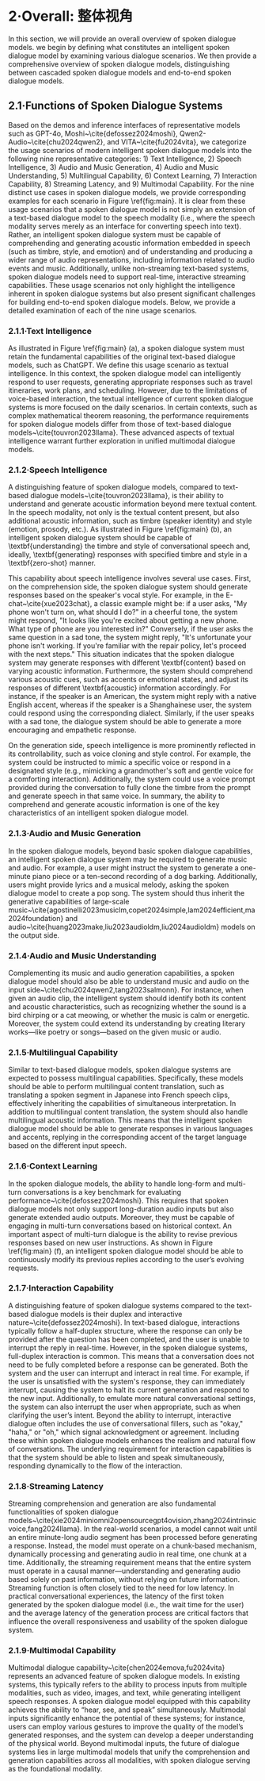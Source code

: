 # 2·Overall: 整体视角

In this section, we will provide an overall overview of spoken dialogue models.
we begin by defining what constitutes an intelligent spoken dialogue model by examining various dialogue scenarios.
We then provide a comprehensive overview of spoken dialogue models, distinguishing between cascaded spoken dialogue models and end-to-end spoken dialogue models.

## 2.1·Functions of Spoken Dialogue Systems

Based on the demos and inference interfaces of representative models such as GPT-4o, Moshi~\cite{defossez2024moshi}, Qwen2-Audio~\cite{chu2024qwen2}, and VITA~\cite{fu2024vita}, we categorize the usage scenarios of modern intelligent spoken dialogue models into the following nine representative categories: 1) Text Intelligence, 2) Speech Intelligence, 3) Audio and Music Generation, 4) Audio and Music Understanding, 5) Multilingual Capability, 6) Context Learning, 7) Interaction Capability, 8) Streaming Latency, and 9) Multimodal Capability.
For the nine distinct use cases in spoken dialogue models, we provide corresponding examples for each scenario in Figure \ref{fig:main}.
It is clear from these usage scenarios that a spoken dialogue model is not simply an extension of a text-based dialogue model to the speech modality (i.e., where the speech modality serves merely as an interface for converting speech into text).
Rather, an intelligent spoken dialogue system must be capable of comprehending and generating acoustic information embedded in speech (such as timbre, style, and emotion) and of understanding and producing a wider range of audio representations, including information related to audio events and music.
Additionally, unlike non-streaming text-based systems, spoken dialogue models need to support real-time, interactive streaming capabilities.
These usage scenarios not only highlight the intelligence inherent in spoken dialogue systems but also present significant challenges for building end-to-end spoken dialogue models.
Below, we provide a detailed examination of each of the nine usage scenarios.

### 2.1.1·Text Intelligence

As illustrated in Figure \ref{fig:main} (a), a spoken dialogue system must retain the fundamental capabilities of the original text-based dialogue models, such as ChatGPT.
We define this usage scenario as textual intelligence.
In this context, the spoken dialogue model can intelligently respond to user requests, generating appropriate responses such as travel itineraries, work plans, and scheduling.
However, due to the limitations of voice-based interaction, the textual intelligence of current spoken dialogue systems is more focused on the daily scenarios.
In certain contexts, such as complex mathematical theorem reasoning, the performance requirements for spoken dialogue models differ from those of text-based dialogue models~\cite{touvron2023llama}.
These advanced aspects of textual intelligence warrant further exploration in unified multimodal dialogue models.

### 2.1.2·Speech Intelligence

A distinguishing feature of spoken dialogue models, compared to text-based dialogue models~\cite{touvron2023llama}, is their ability to understand and generate acoustic information beyond mere textual content.
In the speech modality, not only is the textual content present, but also additional acoustic information, such as timbre (speaker identity) and style (emotion, prosody, etc.).
As illustrated in Figure \ref{fig:main} (b), an intelligent spoken dialogue system should be capable of \textbf{understanding} the timbre and style of conversational speech and, ideally, \textbf{generating} responses with specified timbre and style in a \textbf{zero-shot} manner.

This capability about speech intelligence involves several use cases.
First, on the comprehension side, the spoken dialogue system should generate responses based on the speaker's vocal style.
For example, in the E-chat~\cite{xue2023chat}, a classic example might be: if a user asks, "My phone won't turn on, what should I do?" in a cheerful tone, the system might respond, "It looks like you're excited about getting a new phone.
What type of phone are you interested in?" Conversely, if the user asks the same question in a sad tone, the system might reply, "It's unfortunate your phone isn't working.
If you're familiar with the repair policy, let's proceed with the next steps." This situation indicates that the spoken dialogue system may generate responses with different \textbf{content} based on varying acoustic information.
Furthermore, the system should comprehend various acoustic cues, such as accents or emotional states, and adjust its responses of different \textbf{acoustic} information accordingly.
For instance, if the speaker is an American, the system might reply with a native English accent, whereas if the speaker is a Shanghainese user, the system could respond using the corresponding dialect.
Similarly, if the user speaks with a sad tone, the dialogue system should be able to generate a more encouraging and empathetic response.

On the generation side, speech intelligence is more prominently reflected in its controllability, such as voice cloning and style control.
For example, the system could be instructed to mimic a specific voice or respond in a designated style (e.g., mimicking a grandmother's soft and gentle voice for a comforting interaction).
Additionally, the system could use a voice prompt provided during the conversation to fully clone the timbre from the prompt and generate speech in that same voice.
In summary, the ability to comprehend and generate acoustic information is one of the key characteristics of an intelligent spoken dialogue model.

### 2.1.3·Audio and Music Generation

In the spoken dialogue models, beyond basic spoken dialogue capabilities, an intelligent spoken dialogue system may be required to generate music and audio.
For example, a user might instruct the system to generate a one-minute piano piece or a ten-second recording of a dog barking.
Additionally, users might provide lyrics and a musical melody, asking the spoken dialogue model to create a pop song.
The system should thus inherit the generative capabilities of large-scale music~\cite{agostinelli2023musiclm,copet2024simple,lam2024efficient,ma2024foundation} and audio~\cite{huang2023make,liu2023audioldm,liu2024audioldm} models on the output side.

### 2.1.4·Audio and Music Understanding

Complementing its music and audio generation capabilities, a spoken dialogue model should also be able to understand music and audio on the input side~\cite{chu2024qwen2,tang2023salmonn}.
For instance, when given an audio clip, the intelligent system should identify both its content and acoustic characteristics, such as recognizing whether the sound is a bird chirping or a cat meowing, or whether the music is calm or energetic.
Moreover, the system could extend its understanding by creating literary works—like poetry or songs—based on the given music or audio.

### 2.1.5·Multilingual Capability

Similar to text-based dialogue models, spoken dialogue systems are expected to possess multilingual capabilities.
Specifically, these models should be able to perform multilingual content translation, such as translating a spoken segment in Japanese into French speech clips, effectively inheriting the capabilities of simultaneous interpretation.
In addition to multilingual content translation, the system should also handle multilingual acoustic information.
This means that the intelligent spoken dialogue model should be able to generate responses in various languages and accents, replying in the corresponding accent of the target language based on the different input speech.

### 2.1.6·Context Learning

In the spoken dialogue models, the ability to handle long-form and multi-turn conversations is a key benchmark for evaluating performance~\cite{defossez2024moshi}.
This requires that spoken dialogue models not only support long-duration audio inputs but also generate extended audio outputs.
Moreover, they must be capable of engaging in multi-turn conversations based on historical context.
An important aspect of multi-turn dialogue is the ability to revise previous responses based on new user instructions.
As shown in Figure \ref{fig:main} (f), an intelligent spoken dialogue model should be able to continuously modify its previous replies according to the user’s evolving requests.

### 2.1.7·Interaction Capability

A distinguishing feature of spoken dialogue systems compared to the text-based dialogue models is their duplex and interactive nature~\cite{defossez2024moshi}.
In text-based dialogue, interactions typically follow a half-duplex structure, where the response can only be provided after the question has been completed, and the user is unable to interrupt the reply in real-time.
However, in the spoken dialogue systems, full-duplex interaction is common.
This means that a conversation does not need to be fully completed before a response can be generated.
Both the system and the user can interrupt and interact in real time.
For example, if the user is unsatisfied with the system's response, they can immediately interrupt, causing the system to halt its current generation and respond to the new input.
Additionally, to emulate more natural conversational settings, the system can also interrupt the user when appropriate, such as when clarifying the user’s intent.
Beyond the ability to interrupt, interactive dialogue often includes the use of conversational fillers, such as "okay," "haha," or "oh," which signal acknowledgment or agreement.
Including these within spoken dialogue models enhances the realism and natural flow of conversations.
The underlying requirement for interaction capabilities is that the system should be able to listen and speak simultaneously, responding dynamically to the flow of the interaction.

### 2.1.8·Streaming Latency

Streaming comprehension and generation are also fundamental functionalities of spoken dialogue models~\cite{xie2024miniomni2opensourcegpt4ovision,zhang2024intrinsicvoice,fang2024llama}.
In the real-world scenarios, a model cannot wait until an entire minute-long audio segment has been processed before generating a response.
Instead, the model must operate on a chunk-based mechanism, dynamically processing and generating audio in real time, one chunk at a time.
Additionally, the streaming requirement means that the entire system must operate in a causal manner—understanding and generating audio based solely on past information, without relying on future information.
Streaming function is often closely tied to the need for low latency.
In practical conversational experiences, the latency of the first token generated by the spoken dialogue model (i.e., the wait time for the user) and the average latency of the generation process are critical factors that influence the overall responsiveness and usability of the spoken dialogue system.

### 2.1.9·Multimodal Capability

Multimodal dialogue capability~\cite{chen2024emova,fu2024vita} represents an advanced feature of spoken dialogue models.
In existing systems, this typically refers to the ability to process inputs from multiple modalities, such as video, images, and text, while generating intelligent speech responses.
A spoken dialogue model equipped with this capability achieves the ability to “hear, see, and speak” simultaneously.
Multimodal inputs significantly enhance the potential of these systems; for instance, users can employ various gestures to improve the quality of the model’s generated responses, and the system can develop a deeper understanding of the physical world.
Beyond multimodal inputs, the future of dialogue systems lies in large multimodal models that unify the comprehension and generation capabilities across all modalities, with spoken dialogue serving as the foundational modality.
